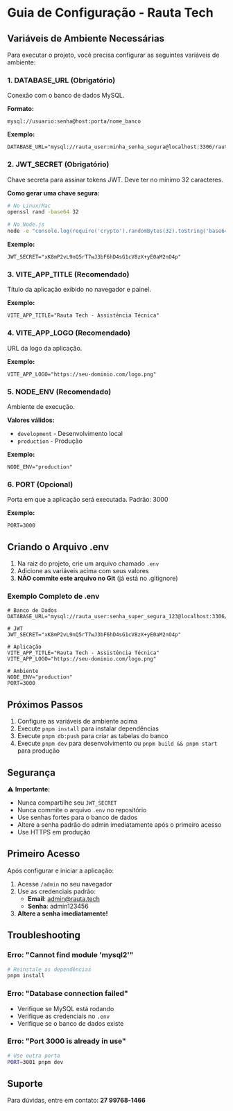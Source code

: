# Guia de Configuração - Rauta Tech

## Variáveis de Ambiente Necessárias

Para executar o projeto, você precisa configurar as seguintes variáveis de ambiente:

### 1. **DATABASE_URL** (Obrigatório)
Conexão com o banco de dados MySQL.

**Formato:**
```
mysql://usuario:senha@host:porta/nome_banco
```

**Exemplo:**
```
DATABASE_URL="mysql://rauta_user:minha_senha_segura@localhost:3306/rauta_tech"
```

### 2. **JWT_SECRET** (Obrigatório)
Chave secreta para assinar tokens JWT. Deve ter no mínimo 32 caracteres.

**Como gerar uma chave segura:**

```bash
# No Linux/Mac
openssl rand -base64 32

# No Node.js
node -e "console.log(require('crypto').randomBytes(32).toString('base64'))"
```

**Exemplo:**
```
JWT_SECRET="xK8mP2vL9nQ5rT7wJ3bF6hD4sG1cV8zX+yE0aM2nO4p"
```

### 3. **VITE_APP_TITLE** (Recomendado)
Título da aplicação exibido no navegador e painel.

**Exemplo:**
```
VITE_APP_TITLE="Rauta Tech - Assistência Técnica"
```

### 4. **VITE_APP_LOGO** (Recomendado)
URL da logo da aplicação.

**Exemplo:**
```
VITE_APP_LOGO="https://seu-dominio.com/logo.png"
```

### 5. **NODE_ENV** (Recomendado)
Ambiente de execução.

**Valores válidos:**
- `development` - Desenvolvimento local
- `production` - Produção

**Exemplo:**
```
NODE_ENV="production"
```

### 6. **PORT** (Opcional)
Porta em que a aplicação será executada. Padrão: 3000

**Exemplo:**
```
PORT=3000
```

## Criando o Arquivo .env

1. Na raiz do projeto, crie um arquivo chamado `.env`
2. Adicione as variáveis acima com seus valores
3. **NÃO commite este arquivo no Git** (já está no .gitignore)

### Exemplo Completo de .env

```env
# Banco de Dados
DATABASE_URL="mysql://rauta_user:senha_super_segura_123@localhost:3306/rauta_tech"

# JWT
JWT_SECRET="xK8mP2vL9nQ5rT7wJ3bF6hD4sG1cV8zX+yE0aM2nO4p"

# Aplicação
VITE_APP_TITLE="Rauta Tech - Assistência Técnica"
VITE_APP_LOGO="https://seu-dominio.com/logo.png"

# Ambiente
NODE_ENV="production"
PORT=3000
```

## Próximos Passos

1. Configure as variáveis de ambiente acima
2. Execute `pnpm install` para instalar dependências
3. Execute `pnpm db:push` para criar as tabelas do banco
4. Execute `pnpm dev` para desenvolvimento ou `pnpm build && pnpm start` para produção

## Segurança

⚠️ **Importante:**
- Nunca compartilhe seu `JWT_SECRET`
- Nunca commite o arquivo `.env` no repositório
- Use senhas fortes para o banco de dados
- Altere a senha padrão do admin imediatamente após o primeiro acesso
- Use HTTPS em produção

## Primeiro Acesso

Após configurar e iniciar a aplicação:

1. Acesse `/admin` no seu navegador
2. Use as credenciais padrão:
   - **Email**: admin@rauta.tech
   - **Senha**: admin123456
3. **Altere a senha imediatamente!**

## Troubleshooting

### Erro: "Cannot find module 'mysql2'"
```bash
# Reinstale as dependências
pnpm install
```

### Erro: "Database connection failed"
- Verifique se MySQL está rodando
- Verifique as credenciais no `.env`
- Verifique se o banco de dados existe

### Erro: "Port 3000 is already in use"
```bash
# Use outra porta
PORT=3001 pnpm dev
```

## Suporte

Para dúvidas, entre em contato: **27 99768-1466**

